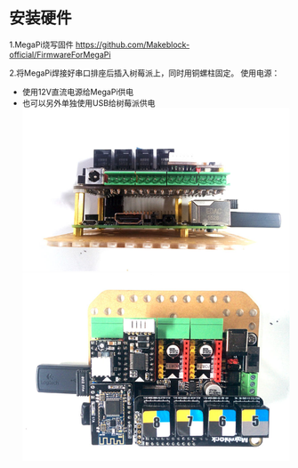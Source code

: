 # 安装硬件
1.MegaPi烧写固件 https://github.com/Makeblock-official/FirmwareForMegaPi

2.将MegaPi焊接好串口排座后插入树莓派上，同时用铜螺柱固定。
使用电源：

* 使用12V直流电源给MegaPi供电
* 也可以另外单独使用USB给树莓派供电
![mega1](megapi1.jpg)
![mega2](megapi2.jpg)